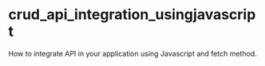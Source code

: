 # crud_api_integration_usingjavascript
How to integrate API in your application using Javascript and fetch method.
<!-- 
1. Node version: 12.18.4
2. JSON server - install JSON server (https://www.npmjs.com/package/json-server, https://github.com/typicode/json-server)
    - npm init
    - npm install json-server
    - Create file db.json in api folder with json format.
    - Start JSON Server: json-server --watch db.json
    config start json server:
    In package.json add ["start": "json-server --watch db.json",]
    On terminal: [npm start] -->